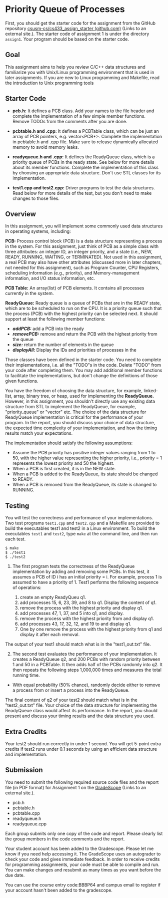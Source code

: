 # Priority Queue of Processes

First, you should get the starter code for the assignment from the GitHub repository [csusm-cs/cs433_assign_starter (github.com)](https://github.com/csusm-cs/cs433_assign_starter) (Links to an external site.). The starter code of assignment 1 is under the directory `assign1`. Your program should be based on the starter code.

## Goal

This assignment aims to help you review C/C++ data structures and familiarize you with Unix/Linux programming environment that is used in later assignments. If you are new to Linux programming and Makefile, read the introduction to Unix programming tools

## Starter Code

- **pcb.h:** It defines a PCB class. Add your names to the file header and complete the implementation of a few simple member functions. Remove TODOs from the comments after you are done.

- **pcbtable.h and .cpp:** It defines a PCBTable class, which can be just an array of PCB pointers, e.g. vector<PCB\*>. Complete the implementation in pcbtable.h and .cpp file. Make sure to release dynamically allocated memory to avoid memory leaks.

- **readyqueue.h and .cpp:** It defines the ReadyQueue class, which is a priority queue of PCBs in the ready state. See below for more details about its member functions. Complete the implementation of this class by choosing an appropriate data structure. Don't use STL classes for its implementation.

- **test1.cpp and test2.cpp:** Driver programs to test the data structures. Read below for more details of the test, but you don't need to make changes to those files.

## Overview

In this assignment, you will implement some commonly used data structures in operating systems, including:

**PCB:** Process control block (PCB) is a data structure representing a process in the system. For this assignment, just think of PCB as a simple class with three attributes: an integer ID, an integer priority, and a state (i.e., NEW, READY, RUNNING, WAITING, or TERMINATED). Not used in this assignment, a real PCB may also have other attributes (discussed more in later chapters, not needed for this assignment), such as Program Counter, CPU Registers, scheduling information (e.g., priority), and Memory-management information, and I/O status information, etc.

**PCB Table:** An array(list) of PCB elements. It contains all processes currently in the system.

**ReadyQueue:** Ready queue is a queue of PCBs that are in the READY state, which are to be scheduled to run on the CPU. It is a priority queue such that the process (PCB) with the highest priority can be selected next. It should support at least the following member functions:

- **_addPCB:_** add a PCB into the ready
- **_removePCB:_** remove and return the PCB with the highest priority from the queue
- **_size:_** return the number of elements in the queue
- **_displayAll:_** Display the IDs and priorities of processes in the

Those classes have been defined in the starter code. You need to complete their implementations, i.e. all the "TODO"s in the code. Delete "TODO" from your code after completing them. You may add additional member functions to facilitate the implementations, but don't change the definitions of those given functions.

You have the freedom of choosing the data structure, for example, linked-list, array, binary tree, or heap, used for implementing the **ReadyQueue.** However, in this assignment, you shouldn't directly use any existing data structure from STL to implement the ReadyQueue, for example, "priority_queue" or "vector" etc. The choice of the data structure for ReadyQueue implementation is critical for the performance of your program. In the report, you should discuss your choice of data structure, the expected time complexity of your implementation, and how the timing results match your expectations.

The implementation should satisfy the following assumptions:

- Assume the PCB priority has positive integer values ranging from 1 to 50, with the higher value representing the higher priority, i.e., priority = 1 represents the lowest priority and 50 the highest.
- When a PCB is first created, it is in the NEW state.
- When a PCB is added to the ReadyQueue, its state should be changed to READY.
- When a PCB is removed from the ReadyQueue, its state is changed to RUNNING.

## Testing

You will test the correctness and performance of your implementations. Two test programs `test1.cpp` and `test2.cpp` and a Makefile are provided to build the executables test1 and test2 in a Linux environment. To build the executables `test1` and `test2`, type `make` at the command line, and then run each test.

    $ make
    $ ./test1
    $ ./test2

1. The first program tests the correctness of the ReadyQueue implementation by adding and removing some PCBs. In this test, it assumes a PCB of ID i has an initial priority = i. For example, process 1 is assumed to have a priority of 1. Test1 performs the following sequence of operations:

   1. create an empty ReadyQueu q1.
   2. add processes 15, 6, 23, 39, and 8 to q1. Display the content of q1.
   3. remove the process with the highest priority and display q1.
   4. add processes 47, 1, 37, and 5 into q1, and display.
   5. remove the process with the highest priority from and display q1.
   6. add processes 43, 17, 32, 12, and 19 to and display q1.
   7. One by one remove the process with the highest priority from q1 and display it after each removal.

The output of your test1 should match what is in the "test1_out.txt" file.

2. The second test evaluates the performance of your implementation. It creates a ReadyQueue q2, and 200 PCBs with random priority between 1 and 50 in a PCBTable. It then adds half of the PCBs randomly into q2. It then repeats the following steps 1,000,000 times and measures the total running time.

- With equal probability (50% chance), randomly decide either to remove a process from or insert a process into the ReadyQueue.

The final content of q2 of your test2 should match what is in the "test2_out.txt" file. Your choice of the data structure for implementing the ReadyQueue class would affect its performance. In the report, you should present and discuss your timing results and the data structure you used.

## Extra Credits

Your test2 should run correctly in under 1 second. You will get 5-point extra credits if test2 runs under 0.1 seconds by using an efficient data structure and implementation.

## Submission

You need to submit the following required source code files and the report file (in PDF format) for Assignment 1 on the [GradeScope](https://www.gradescope.com/courses/408289) (Links to an external site.).

- pcb.h
- pcbtable.h
- pcbtable.cpp
- readyqueue.h
- readyqueue.cpp

Each group submits only one copy of the code and report. Please clearly list the group members in the code comments and the report.

Your student account has been added to the Gradescope. Please let me know if you need help accessing it. The GradeScope uses an autograder to check your code and gives immediate feedback. In order to receive credits for programming assignments, your code must be able to compile and run. You can make changes and resubmit as many times as you want before the due date.

You can use the course entry code:BBBP64 and campus email to register if your account hasn't been added to the gradescope.
